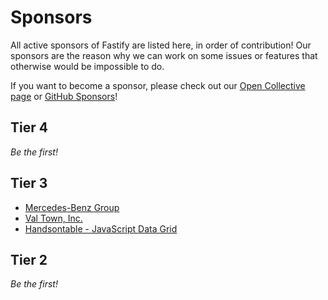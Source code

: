 # Sponsors

All active sponsors of Fastify are listed here, in order of contribution!
Our sponsors are the reason why we can work on some issues or features
that otherwise would be impossible to do.

If you want to become a sponsor, please check out our [Open Collective page](https://opencollective.com/fastify)
or [GitHub Sponsors](https://github.com/sponsors/fastify)!

## Tier 4

_Be the first!_

## Tier 3

- [Mercedes-Benz Group](https://github.com/mercedes-benz)
- [Val Town, Inc.](https://opencollective.com/valtown)
- [Handsontable - JavaScript Data Grid]([https://handsontable.com/](https://handsontable.com/docs/react-data-grid/?utm_source=Fastify_GH&utm_medium=sponsorship&utm_campaign=library_sponsorship_2024))

## Tier 2

_Be the first!_

